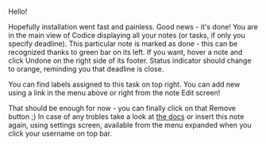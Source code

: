 Hello!

Hopefully installation went fast and painless. Good news - it's done!
You are in the main view of Codice displaying all your notes (or tasks, if only you specify deadline). 
This particular note is marked as done - this can be recognized thanks to green bar on its left. If you want, hover a
note and click <span class="note-btn"><i class="fa fa-times"></i> Undone</span> on the right side of its footer.
Status indicator should change to orange, reminding you that deadline is close.

You can find labels assigned to this task on top right. You can add new using a link in the menu above
or right from the note <span class="note-btn"><i class="fa fa-pencil"></i> Edit</span> screen!

That should be enough for now - you can finally click on that <span class="note-btn"><i class="fa fa-trash-o"></i>
Remove</span> button ;) In case of any trobles take a look at [the docs](http://docs.codice.eu) or insert this note
again, using settings screen, available from the menu expanded when you click your username on top bar.